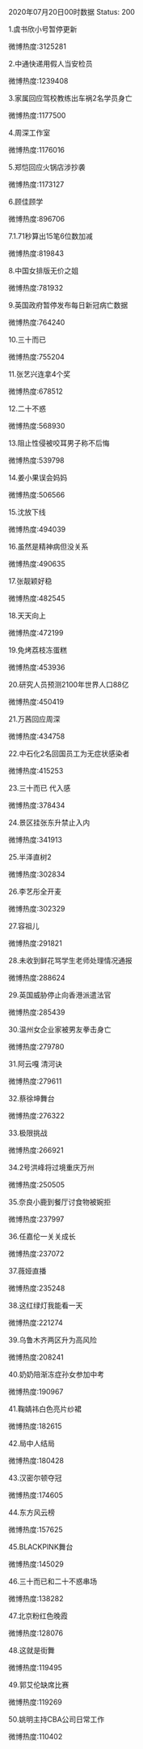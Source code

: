 2020年07月20日00时数据
Status: 200

1.虞书欣小号暂停更新

微博热度:3125281

2.中通快递用假人当安检员

微博热度:1239408

3.家属回应驾校教练出车祸2名学员身亡

微博热度:1177500

4.周深工作室

微博热度:1176016

5.郑恺回应火锅店涉抄袭

微博热度:1173127

6.顾佳顾学

微博热度:896706

7.1.71秒算出15笔6位数加减

微博热度:819843

8.中国女排版无价之姐

微博热度:781932

9.英国政府暂停发布每日新冠病亡数据

微博热度:764240

10.三十而已

微博热度:755204

11.张艺兴连拿4个奖

微博热度:678512

12.二十不惑

微博热度:568930

13.阻止性侵被咬耳男子称不后悔

微博热度:539798

14.姜小果误会妈妈

微博热度:506566

15.沈放下线

微博热度:494039

16.虽然是精神病但没关系

微博热度:490635

17.张靓颖好稳

微博热度:482545

18.天天向上

微博热度:472199

19.免烤荔枝冻蛋糕

微博热度:453936

20.研究人员预测2100年世界人口88亿

微博热度:450419

21.万茜回应周深

微博热度:434758

22.中石化2名回国员工为无症状感染者

微博热度:415253

23.三十而已 代入感

微博热度:378434

24.景区挂张东升禁止入内

微博热度:341913

25.半泽直树2

微博热度:302834

26.李艺彤全开麦

微博热度:302329

27.容祖儿

微博热度:291821

28.未收到鲜花骂学生老师处理情况通报

微博热度:288624

29.英国威胁停止向香港派遣法官

微博热度:285439

30.温州女企业家被男友拳击身亡

微博热度:279780

31.阿云嘎 清河诀

微博热度:279611

32.蔡徐坤舞台

微博热度:276322

33.极限挑战

微博热度:266921

34.2号洪峰将过境重庆万州

微博热度:250505

35.奈良小鹿到餐厅讨食物被婉拒

微博热度:237997

36.任嘉伦一关关成长

微博热度:237072

37.薇娅直播

微博热度:235248

38.这红绿灯我能看一天

微博热度:221274

39.乌鲁木齐两区升为高风险

微博热度:208241

40.奶奶陪渐冻症孙女参加中考

微博热度:190967

41.鞠婧祎白色亮片纱裙

微博热度:182615

42.局中人结局

微博热度:180428

43.汉密尔顿夺冠

微博热度:174605

44.东方风云榜

微博热度:157625

45.BLACKPINK舞台

微博热度:145029

46.三十而已和二十不惑串场

微博热度:138282

47.北京粉红色晚霞

微博热度:128076

48.这就是街舞

微博热度:119495

49.郭艾伦缺席比赛

微博热度:119269

50.姚明主持CBA公司日常工作

微博热度:110402

